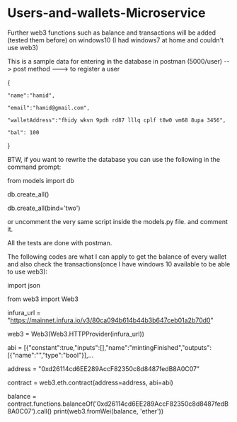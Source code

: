 # Users-and-wallets-Microservice

Further web3 functions such as balance and transactions will be added (tested them before) on windows10 (I had windows7 at home and couldn't use web3)

This is a sample data for entering in the database in postman (5000/user) --> post method ---> to register a user

{

    "name":"hamid",
    
    "email":"hamid@gmail.com",
    
    "walletAddress":"fhidy wkvn 9pdh rd87 lllq cplf t8w0 vm68 8upa 3456",
    
    "bal": 100
    
}

BTW, if you want to rewrite the database you can use the following in the command prompt:

from models import db

db.create_all()

db.create_all(bind='two')

or uncomment the very same script inside the models.py file. and comment it.

All the tests are done with postman.

The following codes are what I can apply to get the balance of every wallet and also check 
the transactions(once I have windows 10 available to be able to use web3):

import json

from web3 import Web3

infura_url = "https://mainnet.infura.io/v3/80ca094b614b44b3b647ceb01a2b70d0"

web3 = Web3(Web3.HTTPProvider(infura_url))

abi = [{"constant":true,"inputs":[],"name":"mintingFinished","outputs":[{"name":"","type":"bool"}],...

address = "0xd26114cd6EE289AccF82350c8d8487fedB8A0C07"

contract = web3.eth.contract(address=address, abi=abi)

balance = contract.functions.balanceOf('0xd26114cd6EE289AccF82350c8d8487fedB8A0C07').call()
print(web3.fromWei(balance, 'ether'))


